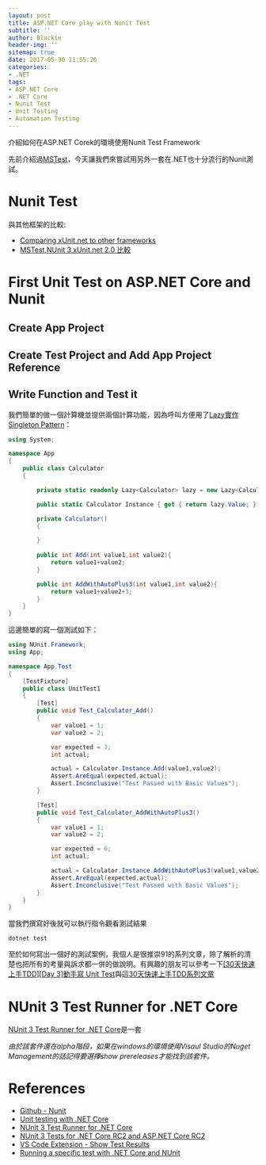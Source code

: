 ```yaml
---
layout: post
title: ASP.NET Core play with Nunit Test
subtitle: ''
author: Blackie
header-img: ''
sitemap: true
date: 2017-05-30 11:55:26
categories:
- .NET
tags: 
- ASP.NET Core
- .NET Core
- Nunit Test
- Unit Testing
- Automation Testing
---
```


介紹如何在ASP.NET Corek的環境使用Nunit Test Framework

<!-- More -->

先前介紹過[MSTest](https://blackie1019.github.io/2017/04/05/ASP-NET-Core-play-with-MSTest/)，今天讓我們來嘗試用另外一套在.NET也十分流行的Nunit測試。

# Nunit Test #

與其他框架的比較:

- [Comparing xUnit.net to other frameworks](http://xunit.github.io/docs/comparisons.html)
- [MSTest,NUnit 3,xUnit.net 2.0 比較](http://xunit.github.io/docs/comparisons.html)

# First Unit Test on ASP.NET Core and Nunit #

## Create App Project ##

## Create Test Project and Add App Project Reference ##

## Write Function and Test it ##

我們簡單的做一個計算機並提供兩個計算功能，因為呼叫方便用了[Lazy實作Singleton Pattern](https://blackie1019.github.io/2017/04/03/Singleton-Pattern-Implementation-In-CSharp/)：

```csharp
using System;

namespace App
{
    public class Calculator
    {

        private static readonly Lazy<Calculator> lazy = new Lazy<Calculator>(() => new Calculator());

        public static Calculator Instance { get { return lazy.Value; } }

        private Calculator()
        {

        }
        
        public int Add(int value1,int value2){
            return value1+value2;
        }

        public int AddWithAutoPlus3(int value1,int value2){
            return value1+value2+3;
        }
    }
}
```

這邊簡單的寫一個測試如下：

```csharp
using NUnit.Framework;
using App;

namespace App.Test
{
    [TestFixture]
    public class UnitTest1
    {
        [Test]
        public void Test_Calculator_Add()
        {
            var value1 = 1; 
            var value2 = 2;

            var expected = 3;
            int actual;

            actual = Calculator.Instance.Add(value1,value2);
            Assert.AreEqual(expected,actual);
            Assert.Inconclusive("Test Passed with Basic Values");
        }

        [Test]
        public void Test_Calculator_AddWithAutoPlus3()
        {
            var value1 = 1; 
            var value2 = 2;

            var expected = 6;
            int actual;

            actual = Calculator.Instance.AddWithAutoPlus3(value1,value2);
            Assert.AreEqual(expected,actual);
            Assert.Inconclusive("Test Passed with Basic Values");
        }
    }
}
```

當我們撰寫好後就可以執行指令觀看測試結果

    dotnet test



至於如何寫出一個好的測試案例，我個人是很推崇91的系列文章，除了解析的清楚也把所有的考量與訴求都一併的做說明。有興趣的朋友可以參考一下[[30天快速上手TDD][Day 3]動手寫 Unit Test](https://dotblogs.com.tw/hatelove/2012/11/07/learning-tdd-in-30-days-day3-how-to-write-a-unit-test-code)與這[30天快速上手TDD系列文章](https://dotblogs.com.tw/hatelove/2013/01/11/learning-tdd-in-30-days-catalog-and-reference)

# NUnit 3 Test Runner for .NET Core #

[NUnit 3 Test Runner for .NET Core](https://github.com/nunit/dotnet-test-nunit)是一套


*由於該套件還在alpha階段，如果在windows的環境使用Visaul Studio的Nuget Management的話記得要選擇show prereleases才能找到該套件。*

# References #

- [Github - Nunit](https://github.com/nunit)
- [Unit testing with .NET Core](https://cmatskas.com/unit-testing-with-net-core/)
- [NUnit 3 Test Runner for .NET Core](https://github.com/nunit/dotnet-test-nunit)
- [NUnit 3 Tests for .NET Core RC2 and ASP.NET Core RC2](http://www.alteridem.net/2016/06/18/nunit-3-testing-net-core-rc2/)
- [VS Code Extension - Show Test Results](https://marketplace.visualstudio.com/items?itemName=EffectiveLabs.ShowTestResults)
- [Running a specific test with .NET Core and NUnit](http://www.jerriepelser.com/blog/running-specific-test-with-dotnet-core-nunit/)